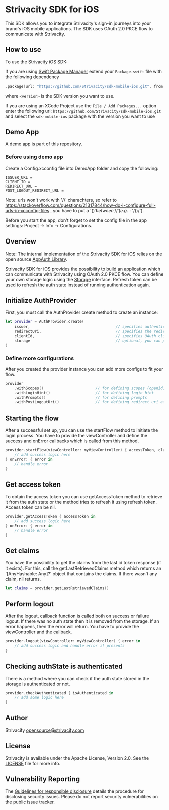 # Strivacity SDK for iOS

This SDK allows you to integrate Strivacity's sign-in journeys
into your brand's iOS mobile applications.
The SDK uses OAuth 2.0 PKCE flow to communicate with Strivacity.

## How to use

To use the Strivacity iOS SDK:

If you are using [Swift Package Manager](https://www.swift.org/package-manager/) extend your `Package.swift` file with the following dependency

```swift
.package(url: "https://github.com/Strivacity/sdk-mobile-ios.git", from: "<version>")
```
where `<version>` is the SDK version you want to use.

If you are using an XCode Project use the `File / Add Packages...` option enter the following url: `https://github.com/Strivacity/sdk-mobile-ios.git` and select the `sdk-mobile-ios` package with the version you want to use

## Demo App

A demo app is part of this repository.

### Before using demo app

Create a Config.xcconfig file into DemoApp folder and copy the following:

```text
ISSUER_URL = 
CLIENT_ID = 
REDIRECT_URL = 
POST_LOGOUT_REDIRECT_URL = 
```

Note: urls won't work with '//' charachters, so refer to https://stackoverflow.com/questions/21317844/how-do-i-configure-full-urls-in-xcconfig-files ,
you have to put a '$()' between '//' (e.g.: '/$()/').

Before you start the app, don't forget to set the config file in the app settings: Project -> Info -> Configurations.

## Overview

Note: The internal implementation of the Strivacity SDK for iOS relies on the open source [AppAuth Library](https://github.com/openid/AppAuth-iOS).

Strivacity SDK for iOS provides the possibility to build an application which can communicate with Strivacity using OAuth 2.0 PKCE flow.
You can define your own storage logic using the [Storage](https://github.com/Strivacity/sdk-mobile-ios/blob/main/Sources/StrivacitySDK/Storage.swift) interface.
Refresh token can be used to refresh the auth state instead of running authentication again.

## Initialize AuthProvider

First, you must call the AuthProvider create method to create an instance:
```swift
let provider = AuthProvider.create(
    issuer,                                      // specifies authentication server domain
    redirectUri,                                 // specifies the redirect uri
    clientId,                                    // specifies OAuth client ID
    storage                                      // optional, you can provide the storage logic you implemented using Storage interface, or use the default unsecure storage logic
)
```

### Define more configurations

After you created the provider instance you can add more configs to fit your flow.
```swift
provider
    .withScopes()                       // for defining scopes (openid, offline is included by default)
    .withLoginHint()                    // for defining login hint
    .withPrompts()                      // for defining prompts
    .withPostLogoutUri()                // for defining redirect uri after logout
```

## Starting the flow

After a successful set up, you can use the startFlow method to initiate the login process.
You have to provide the viewController and define the success and onError callbacks which is called from this method.

```swift
provider.startFlow(viewController: myViewController) { accessToken, claims in
    // add success logic here
} onError: { error in
    // handle error
}
```

## Get access token

To obtain the access token you can use getAccessToken method to retrieve it from the auth state
or the method tries to refresh it using refresh token. Access token can be nil.

```swift
provider.getAccessToken { accessToken in
    // add success logic here
} onError: { error in
    // handle error
}
```

## Get claims

You have the possibility to get the claims from the last id token response (if it exists).
For this, call the getLastRetrievedClaims method which returns an '[AnyHashable: Any]?' object that contains the claims.
If there wasn't any claim, nil returns.

```swift
let claims = provider.getLastRetrievedClaims()
```

## Perform logout

After the logout, callback function is called both on success or failure logout. If there was no
auth state then it is removed from the storage. If an error happens, then the error will return.
You have to provide the viewController and the callback.

```swift
provider.logout(viewController: myViewController) { error in
    // add success logic and handle error if presents
}
```

## Checking authState is authenticated

There is a method where you can check if the auth state stored in the storage is authenticated or not.

```swift
provider.checkAuthenticated { isAuthenticated in
    // add some logic here
}
```

## Author

Strivacity <opensource@strivacity.com>

## License

Strivacity is available under the Apache License, Version 2.0. See the [LICENSE](./LICENSE) file for more info.

## Vulnerability Reporting

The [Guidelines for responsible disclosure](https://www.strivacity.com/report-a-security-issue) details the procedure for disclosing security issues.
Please do not report security vulnerabilities on the public issue tracker.